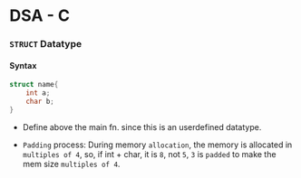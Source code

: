 # DSA - C


### `STRUCT` Datatype

#### Syntax

```c
struct name{
    int a;
    char b;
}

```

- Define above the main fn. since this is an userdefined datatype.

- `Padding` process: During memory `allocation`, the memory is allocated in `multiples of 4`, so, if int + char, it is `8`, not `5`, `3` is `padded` to make the mem size `multiples of 4`.
